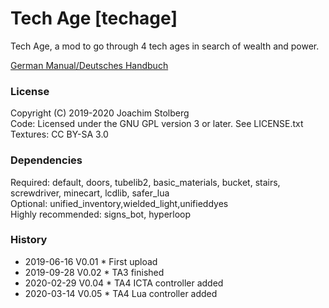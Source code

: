 # Tech Age [techage]

Tech Age, a mod to go through 4 tech ages in search of wealth and power.


[German Manual/Deutsches Handbuch](https://github.com/joe7575/techage/blob/master/manuals/toc_DE.md)


### License
Copyright (C) 2019-2020 Joachim Stolberg  
Code: Licensed under the GNU GPL version 3 or later. See LICENSE.txt  
Textures: CC BY-SA 3.0


### Dependencies  
Required: default, doors, tubelib2, basic_materials, bucket, stairs, screwdriver, minecart, lcdlib, safer_lua  
Optional: unified_inventory,wielded_light,unifieddyes  
Highly recommended: signs_bot, hyperloop  


### History  
- 2019-06-16  V0.01  * First upload  
- 2019-09-28  V0.02  * TA3 finished  
- 2020-02-29  V0.04  * TA4 ICTA controller added  
- 2020-03-14  V0.05  * TA4 Lua controller added  


